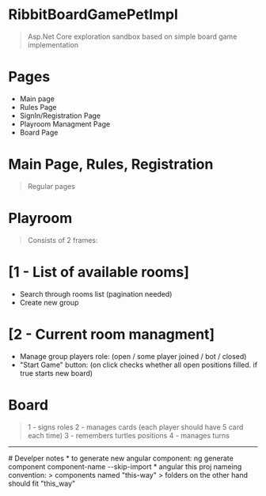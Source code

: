 # RibbitBoardGamePetImpl 
> Asp.Net Core exploration sandbox based on simple board game implementation

# Pages
* Main page
* Rules Page
* SignIn/Registration Page
* Playroom Managment Page
* Board Page

# Main Page, Rules, Registration 
> Regular pages

# Playroom
> Consists of 2 frames:
# [1 - List of available rooms]
* Search through rooms list (pagination needed)
* Create new group

# [2 - Current room managment]
* Manage group players role: (open / some player joined / bot / closed)
* "Start Game" button: (on click checks whether all open positions filled. if true starts new board)

# Board
> 1 - signs roles
> 2 - manages cards (each player should have 5 card each time)
> 3 - remembers turtles positions
> 4 - manages turns


<hr>
# Develper notes
* to generate new angular component: ng generate component component-name --skip-import 
* angular this proj nameing convention: 
> components named "this-way"
> folders on the other hand should fit "this_way"